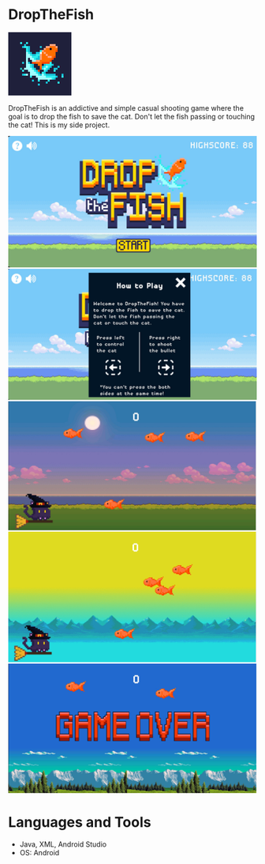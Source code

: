 # DropTheFish
![alt text](https://github.com/yugo9081/DropTheFish/blob/master/app/src/main/res/drawable/logo.png)

DropTheFish is an addictive and simple casual shooting game where the goal is to drop the fish to save the cat. Don't let the fish passing or touching the cat! This is my side project.

![alt text](https://github.com/yugo9081/DropTheFish/blob/master/app/src/main/res/drawable/1.jpg)
![alt text](https://github.com/yugo9081/DropTheFish/blob/master/app/src/main/res/drawable/2.jpg)
![alt text](https://github.com/yugo9081/DropTheFish/blob/master/app/src/main/res/drawable/3.jpg)
![alt text](https://github.com/yugo9081/DropTheFish/blob/master/app/src/main/res/drawable/4.jpg)
![alt text](https://github.com/yugo9081/DropTheFish/blob/master/app/src/main/res/drawable/5.jpg)

# Languages and Tools
- Java, XML, Android Studio
- OS: Android

